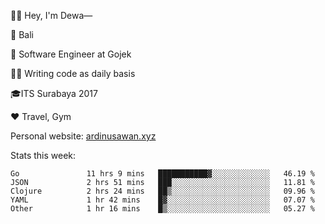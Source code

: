 👋🏼 Hey, I'm Dewa—

📍 Bali

💼 Software Engineer at Gojek

✍🏼 Writing code as daily basis

🎓ITS Surabaya 2017

♥️ Travel, Gym

Personal website: [ardinusawan.xyz](https://ardinusawan.xyz)

Stats this week:
<!--START_SECTION:waka-->

```text
Go               11 hrs 9 mins   ███████████▓░░░░░░░░░░░░░   46.19 %
JSON             2 hrs 51 mins   ███░░░░░░░░░░░░░░░░░░░░░░   11.81 %
Clojure          2 hrs 24 mins   ██▒░░░░░░░░░░░░░░░░░░░░░░   09.96 %
YAML             1 hr 42 mins    █▓░░░░░░░░░░░░░░░░░░░░░░░   07.07 %
Other            1 hr 16 mins    █▒░░░░░░░░░░░░░░░░░░░░░░░   05.27 %
```

<!--END_SECTION:waka-->
